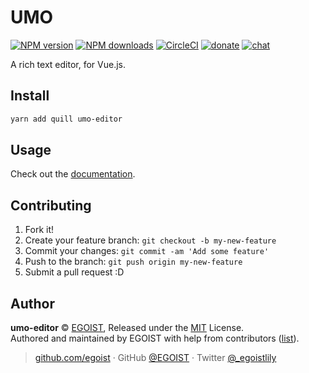 
# UMO

[![NPM version](https://img.shields.io/npm/v/umo-editor.svg?style=flat)](https://npmjs.com/package/umo-editor) [![NPM downloads](https://img.shields.io/npm/dm/umo-editor.svg?style=flat)](https://npmjs.com/package/umo-editor) [![CircleCI](https://circleci.com/gh/egoist/umo-editor/tree/master.svg?style=shield&token=5fa1ad8bd0a94374925eaab71eb4c7debffd032c)](https://circleci.com/gh/egoist/umo-editor/tree/master)  [![donate](https://img.shields.io/badge/$-donate-ff69b4.svg?maxAge=2592000&style=flat)](https://github.com/egoist/donate) [![chat](https://img.shields.io/badge/chat-on%20discord-7289DA.svg?style=flat)](https://chat.egoist.moe)

A rich text editor, for Vue.js.

## Install

```bash
yarn add quill umo-editor
```

## Usage

Check out the [documentation](https://umo.egoist.moe).

## Contributing

1. Fork it!
2. Create your feature branch: `git checkout -b my-new-feature`
3. Commit your changes: `git commit -am 'Add some feature'`
4. Push to the branch: `git push origin my-new-feature`
5. Submit a pull request :D


## Author

**umo-editor** © [EGOIST](https://github.com/egoist), Released under the [MIT](./LICENSE) License.<br>
Authored and maintained by EGOIST with help from contributors ([list](https://github.com/egoist/umo-editor/contributors)).

> [github.com/egoist](https://github.com/egoist) · GitHub [@EGOIST](https://github.com/egoist) · Twitter [@_egoistlily](https://twitter.com/_egoistlily)
